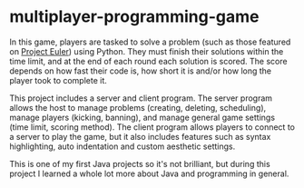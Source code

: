 # multiplayer-programming-game

In this game, players are tasked to solve a problem (such as those featured on [Project Euler](https://projecteuler.net/archives)) using Python. They must finish their solutions within the time limit, and at the end of each round each solution is scored. The score depends on how fast their code is, how short it is and/or how long the player took to complete it.

This project includes a server and client program. The server program allows the host to manage problems (creating, deleting, scheduling), manage players (kicking, banning), and manage general game settings (time limit, scoring method). The client program allows players to connect to a server to play the game, but it also includes features such as syntax highlighting, auto indentation and custom aesthetic settings.

This is one of my first Java projects so it's not brilliant, but during this project I learned a whole lot more about Java and programming in general.
